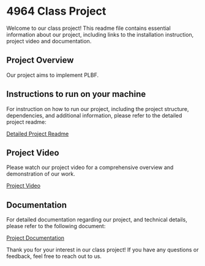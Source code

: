 # 4964 Class Project

Welcome to our class project! This readme file contains essential information about our project, including links to the installation instruction, project video and documentation.

## Project Overview

Our project aims to implement PLBF.

## Instructions to run on your machine

For instruction on how to run our project, including the project structure, dependencies, and additional information, please refer to the detailed project readme:

[Detailed Project Readme](instructions.md)

## Project Video

Please watch our project video for a comprehensive overview and demonstration of our work.

[Project Video](./src/video.mp4)

## Documentation

For detailed documentation regarding our project, and technical details, please refer to the following document:

[Project Documentation](./src/project_report.pdf)

Thank you for your interest in our class project! If you have any questions or feedback, feel free to reach out to us.
